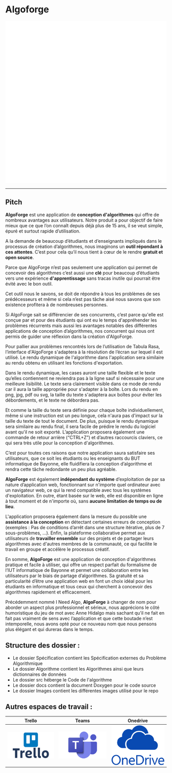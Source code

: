 # Algoforge

![LogoAlgoforge](Images/algoforgeLogo.png)

---
## Pitch

**AlgoForge** est une application de **conception d'algorithmes** qui offre de nombreux avantages aux utilisateurs. Notre produit a pour objectif de faire mieux que ce que l’on connaît depuis déjà plus de 15 ans, il se veut simple, épuré et surtout rapide d’utilisation.

A la demande de beaucoup d’étudiants et d’enseignants impliqués dans le processus de création d’algorithmes, nous imaginons un **outil répondant à ces attentes**. C’est pour cela qu’il nous tient à cœur de le rendre **gratuit et open source**.

Parce que AlgoForge n’est pas seulement une application qui permet de concevoir des algorithmes c’est aussi une **clé** pour beaucoup d’étudiants vers une expérience **d'apprentissage** sans tracas inutile qui pourrait être évité avec le bon outil. 

Cet outil nous le savons, se doit de répondre à tous les problèmes de ses prédécesseurs et même si cela n’est pas tâche aisé nous savons que son existence profitera à de nombreuses personnes.

Si AlgoForge sait se différencier de ses concurrents, c’est parce qu'elle est conçue par et pour des étudiants qui ont eu le temps d'appréhender les problèmes récurrents mais aussi les avantages notables des différentes applications de conception d’algorithmes, nos concurrent qui nous ont permis de guider une réflexion dans la création d'AlgoForge.

Pour pallier aux problèmes rencontrés lors de l’utilisation de Tabula Rasa, l’interface d'AlgoForge s'adaptera à la résolution de l’écran sur lequel il est utilisé. Le rendu dynamique de l'algorithme dans l'application sera similaire au rendu obtenu en utilisant les fonctions d'exportation. 

Dans le rendu dynamique, les cases auront une taille flexible et le texte qu’elles contiennent ne reviendra pas à la ligne sauf si nécessaire pour une meilleure lisibilité. Le texte sera clairement visible dans ce mode de rendu car il aura la taille appropriée pour s'adapter à la boîte. Lors du rendu en png, jpg, pdf ou svg, la taille du texte s'adaptera aux boîtes pour éviter les débordements, et le texte ne débordera pas. 

Et comme la taille du texte sera définie pour chaque boîte individuellement, même si une instruction est un peu longue, cela n'aura pas d'impact sur la taille du texte de tout le document. De plus, puisque le rendu dynamique sera similaire au rendu final, il sera facile de prédire le rendu du logiciel avant qu'il ne soit exporté. L’application proposera également une commande de retour arrière (“CTRL+Z”) et d’autres raccourcis claviers, ce qui sera très utile pour la conception d'algorithmes.

C’est pour toutes ces raisons que notre application saura satisfaire ses utilisateurs, que ce soit les étudiants ou les enseignants du BUT informatique de Bayonne, elle fluidifiera la conception d’algorithme et rendra cette tâche redondante un peu plus agréable.

**AlgoForge** est également **indépendant du système** d’exploitation de par sa nature d’application web, fonctionnant sur n'importe quel ordinateur avec un navigateur web, ce qui la rend compatible avec tous les systèmes d'exploitation. En outre, étant basée sur le web, elle est disponible en ligne à tout moment et de n'importe où, sans **aucune limitation de temps ou de lieu**.

L'application proposera également dans la mesure du possible une **assistance à la conception** en détectant certaines erreurs de conception (exemples : Pas de conditions d’arrêt dans une structure itérative, plus de 7 sous-problèmes, …). Enfin, la plateforme collaborative permet aux utilisateurs de **travailler ensemble** sur des projets et de partager leurs algorithmes avec d'autres membres de la communauté, ce qui facilite le travail en groupe et accélère le processus créatif.

En somme, **AlgoForge** est une application de conception d'algorithmes pratique et facile à utiliser, qui offre un respect parfait du formalisme de l’IUT informatique de Bayonne et permet une collaboration entre les utilisateurs par le biais de partage d’algorithmes. Sa gratuité et sa particularité d’être une application web en font un choix idéal pour les étudiants en informatique et tous ceux qui cherchent à concevoir des algorithmes rapidement et efficacement.

Précédemment nommé I Need Algo, **AlgoForge** à changer de nom pour aborder un
aspect plus professionnel et sérieux, nous apprécions le côté humoristique du jeu de
mot avec Anne Hidalgo mais sachant qu’il ne fait en fait pas vraiment de sens avec
l’application et que cette boutade n’est intemporelle, nous avons opté pour ce
nouveau nom que nous pensons plus élégant et qui dureras dans le temps.

## Structure des dossier :

- Le dossier Spécification contient les Spécification externes du Problème Algorithmique
- Le dossier Algorithme contient les Algorithmes ainsi que leurs dictionnaires de données
- Le dossier src héberge le Code de l'algorithme
- Le dossier docs contient la document Doxygen pour le code source
- Le dossier Images contient les différentes images utilisé pour le repo

## Autres espaces de travail :

**Trello** | **Teams** | **Onedrive**
:---------------:|:----------------:|:--------------:
[![Trello](Images/trelloLogo.png)](https://trello.com/invite/algoforge/ATTIba88f20e05e6a7c436457477d20360202F633C18)| [![Teams](Images/teamsLogo.png)](https://teams.microsoft.com/l/team/19%3AMgoWvm1M95WlcTVNCbh3ZAEO-zjjG5kbKQcYDohcK9E1%40thread.tacv2/conversations?groupId=8ea72385-9a9b-4a08-8b53-9d4267d1a470&tenantId=9bf80234-fabb-4f6c-b646-90604632947a)| [![Onedrive](Images/onedriveLogo.png)](https://iutbayonne-my.sharepoint.com/:f:/g/personal/ebackes_iutbayonne_univ-pau_fr/EnFFAbPLxbFDtrf2omOOtG0BP0DJ2Usent-n3P5KAdIRGA)| [![Onedrive](Images/onedriveLogo.png)](https://iutbayonne-my.sharepoint.com/:f:/g/personal/ebackes_iutbayonne_univ-pau_fr/EnFFAbPLxbFDtrf2omOOtG0BP0DJ2Usent-n3P5KAdIRGA) 
